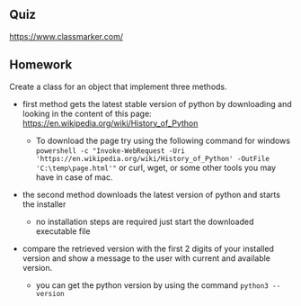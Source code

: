 ## Quiz

https://www.classmarker.com/

## Homework

Create a class for an object that implement three methods.

- first method gets the latest stable version of python by downloading and looking in the content of this
  page: https://en.wikipedia.org/wiki/History_of_Python
    - To download the page try using the following command for windows
      ```powershell -c "Invoke-WebRequest -Uri 'https://en.wikipedia.org/wiki/History_of_Python' -OutFile 'C:\temp\page.html'"```
      or curl, wget, or some other tools you may have in case of mac.

- the second method downloads the latest version of python and starts the installer
    - no installation steps are required just start the downloaded executable file

- compare the retrieved version with the first 2 digits of your installed version and show a message to the user with
  current and available version.
    - you can get the python version by using the command ```python3 --version```